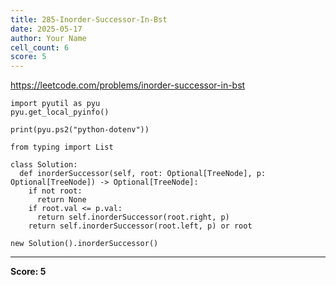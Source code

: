 ```yaml
---
title: 285-Inorder-Successor-In-Bst
date: 2025-05-17
author: Your Name
cell_count: 6
score: 5
---
```


https://leetcode.com/problems/inorder-successor-in-bst


```
import pyutil as pyu
pyu.get_local_pyinfo()
```


```
print(pyu.ps2("python-dotenv"))
```


```
from typing import List
```


```
class Solution:
  def inorderSuccessor(self, root: Optional[TreeNode], p: Optional[TreeNode]) -> Optional[TreeNode]:
    if not root:
      return None
    if root.val <= p.val:
      return self.inorderSuccessor(root.right, p)
    return self.inorderSuccessor(root.left, p) or root
```


```
new Solution().inorderSuccessor()
```


---
**Score: 5**